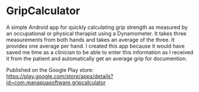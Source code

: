 # GripCalculator

A simple Android app for quickly calculating grip strength as measured by an occupational or 
physical therapist using a Dynamometer. It takes three measurements from both hands and takes
an average of the three. It provides one average per hand. I created this app because it would
have saved me time as a clinician to be able to enter this information as I received it from
the patient and automatically get an average grip for documention. 

Published on the Google Play store: https://play.google.com/store/apps/details?id=com.manapuasoftware.gripcalculator
